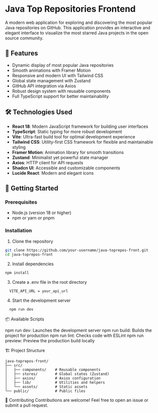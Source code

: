 # Java Top Repositories Frontend

A modern web application for exploring and discovering the most popular Java repositories on GitHub. This application provides an interactive and elegant interface to visualize the most starred Java projects in the open source community.

## 🚀 Features

- Dynamic display of most popular Java repositories
- Smooth animations with Framer Motion
- Responsive and modern UI with Tailwind CSS
- Global state management with Zustand
- GitHub API integration via Axios
- Robust design system with reusable components
- Full TypeScript support for better maintainability

## 🛠️ Technologies Used

- **React 18**: Modern JavaScript framework for building user interfaces
- **TypeScript**: Static typing for more robust development
- **Vite**: Ultra-fast build tool for optimal development experience
- **Tailwind CSS**: Utility-first CSS framework for flexible and maintainable styling
- **Framer Motion**: Animation library for smooth transitions
- **Zustand**: Minimalist yet powerful state manager
- **Axios**: HTTP client for API requests
- **Shadcn UI**: Accessible and customizable components
- **Lucide React**: Modern and elegant icons

## 🚦 Getting Started

### Prerequisites

- Node.js (version 18 or higher)
- npm or yarn or pnpm

### Installation

1. Clone the repository

```bash
git clone https://github.com/your-username/java-toprepos-front.git
cd java-toprepos-front
```

2. Install dependencies

```bash
npm install
```


3. Create a .env file in the root directory

```bash
  VITE_API_URL = your_api_url
```

4. Start the development server

```bash
  npm run dev
```

📦 Available Scripts

npm run dev: Launches the development server
npm run build: Builds the project for production
npm run lint: Checks code with ESLint
npm run preview: Preview the production build locally



🏗️ Project Structure


```text
java-toprepos-front/
├── src/
│   ├── components/    # Reusable components
│   ├── stores/        # Global states (Zustand)
│   ├── axios/         # Axios configuration
│   ├── lib/           # Utilities and helpers
│   └── assets/        # Static assets
└── public/            # Public files
```


🤝 Contributing
Contributions are welcome! Feel free to open an issue or submit a pull request.

